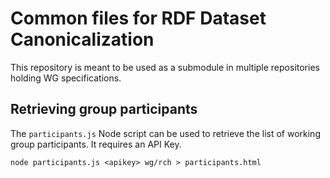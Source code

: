 # Common files for RDF Dataset Canonicalization

This repository is meant to be used as a submodule in multiple repositories holding WG specifications.

## Retrieving group participants

The `participants.js` Node script can be used to retrieve the list of working group participants. It requires an API Key.

    node participants.js <apikey> wg/rch > participants.html
